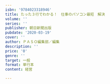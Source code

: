 ```yaml
---
isbn: '9784023318946'
title: たった３行でわかる！　仕事のパソコン最短　解決
volume: ''
series: ''
publisher: 朝日新聞出版
pubdate: '2020-03-19'
cover: ''
author: ＰＡＳＯ編集部／編集
description: ''
price: '0'
genre: ''
target: 一般
format: 単行本
content: 経営

---
```

